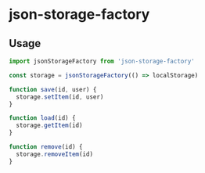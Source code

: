 # json-storage-factory

## Usage

```javascript
import jsonStorageFactory from 'json-storage-factory'

const storage = jsonStorageFactory(() => localStorage)

function save(id, user) {
  storage.setItem(id, user)
}

function load(id) {
  storage.getItem(id)
}

function remove(id) {
  storage.removeItem(id)
}
```
